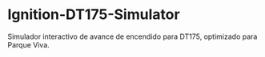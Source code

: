 # Ignition-DT175-Simulator
Simulador interactivo de avance de encendido para DT175, optimizado para Parque Viva.
